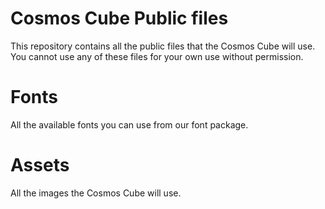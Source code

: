 # Cosmos Cube Public files
This repository contains all the public files that the Cosmos Cube will use. You cannot use any of these files for your own use without permission.

# Fonts
All the available fonts you can use from our font package.

# Assets
All the images the Cosmos Cube will use.
